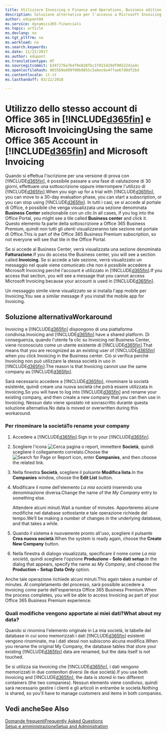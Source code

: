 ```yaml
---
title: Utilizzare Invoicing e Finance and Operations, Business edition | Documenti Microsoft
description: Soluzione alternativa per l'accesso a Microsoft Invoicing dopo aver effettuato l'iscrizione a Dynamics 365 for Finance and Operations, Business edition.
author: edupont04
ms.service: dynamics365-financials
ms.topic: article
ms.devlang: na
ms.tgt_pltfrm: na
ms.workload: na
ms.search.keywords: 
ms.date: 11/22/2017
ms.author: edupont
ms.translationtype: HT
ms.sourcegitcommit: b34f276a764f0e828fbc1f015429df9852242a4c
ms.openlocfilehash: 803569ed99f00b9055c5a6ec6e4ffae67d9df2bd
ms.contentlocale: it-it
ms.lasthandoff: 03/22/2018

---
```

# <a name="using-the-same-office-365-account-in-included365finincludesd365finlongmdmd-and-microsoft-invoicing"></a><span data-ttu-id="556e5-103">Utilizzo dello stesso account di Office 365 in [!INCLUDE[d365fin](includes/d365fin_long_md.md)] e Microsoft Invoicing</span><span class="sxs-lookup"><span data-stu-id="556e5-103">Using the same Office 365 Account in [!INCLUDE[d365fin](includes/d365fin_long_md.md)] and Microsoft Invoicing</span></span>
<span data-ttu-id="556e5-104">Quando si effettua l'iscrizione per una versione di prova con [!INCLUDE[d365fin](includes/d365fin_md.md)], è possibile passare a una fase di valutazione di 30 giorni, effettuare una sottoscrizione oppure interrompere l'utilizzo di [!INCLUDE[d365fin](includes/d365fin_md.md)].</span><span class="sxs-lookup"><span data-stu-id="556e5-104">When you sign up for a trial with [!INCLUDE[d365fin](includes/d365fin_md.md)], you can move to a 30-day evaluation phase, you can start a subscription, or you can stop using [!INCLUDE[d365fin](includes/d365fin_md.md)].</span></span> <span data-ttu-id="556e5-105">In tutti i casi, se si accede al portale di Office, è possibile che venga visualizzata una sezione denominata **Business Center** selezionabile con un clic.</span><span class="sxs-lookup"><span data-stu-id="556e5-105">In all cases, if you log into the Office Portal, you might see a tile called **Business center** and click it.</span></span> <span data-ttu-id="556e5-106">Questo elemento fa parte della sottoscrizione a Office 365 Business Premium, quindi non tutti gli utenti visualizzeranno tale sezione nel portale di Office.</span><span class="sxs-lookup"><span data-stu-id="556e5-106">This is part of the Office 365 Business Premium subscription, so not everyone will see that tile in the Office Portal.</span></span>  

<span data-ttu-id="556e5-107">Se si accede al Business Center, verrà visualizzata una sezione denominata **Fatturazione**.</span><span class="sxs-lookup"><span data-stu-id="556e5-107">If you do access the Business center, you will see a section called **Invoicing**.</span></span> <span data-ttu-id="556e5-108">Se si accede a tale sezione, verrà visualizzato un messaggio nel quale viene comunicato che non è possibile accedere a Microsoft Invoicing perché l'account è utilizzato in [!INCLUDE[d365fin](includes/d365fin_md.md)].</span><span class="sxs-lookup"><span data-stu-id="556e5-108">If you access that section, you will see a message that you cannot access Microsoft Invoicing because your account is used in [!INCLUDE[d365fin](includes/d365fin_md.md)].</span></span>  

<span data-ttu-id="556e5-109">Un messaggio simile viene visualizzato se si installa l'app mobile per Invoicing.</span><span class="sxs-lookup"><span data-stu-id="556e5-109">You see a similar message if you install the mobile app for Invoicing.</span></span>  

## <a name="workaround"></a><span data-ttu-id="556e5-110">Soluzione alternativa</span><span class="sxs-lookup"><span data-stu-id="556e5-110">Workaround</span></span>
<span data-ttu-id="556e5-111">Invoicing e [!INCLUDE[d365fin](includes/d365fin_md.md)] dispongono di una piattaforma condivisa.</span><span class="sxs-lookup"><span data-stu-id="556e5-111">Invoicing and [!INCLUDE[d365fin](includes/d365fin_md.md)] have a shared platform.</span></span> <span data-ttu-id="556e5-112">Di conseguenza, quando l'utente fa clic su Invoicing nel Business Center, viene riconosciuto come un utente esistente di [!INCLUDE[d365fin](includes/d365fin_md.md)].</span><span class="sxs-lookup"><span data-stu-id="556e5-112">That means that you are recognized as an existing user of [!INCLUDE[d365fin](includes/d365fin_md.md)] when you click Invoicing in the Business center.</span></span> <span data-ttu-id="556e5-113">Ciò si verifica perché Invoicing non può utilizzare la stessa società in uso in [!INCLUDE[d365fin](includes/d365fin_md.md)].</span><span class="sxs-lookup"><span data-stu-id="556e5-113">The reason is that Invoicing cannot use the same company as [!INCLUDE[d365fin](includes/d365fin_md.md)].</span></span>  

<span data-ttu-id="556e5-114">Sarà necessario accedere a [!INCLUDE[d365fin](includes/d365fin_md.md)], rinominare la società esistente, quindi creare una nuova società che potrà essere utilizzata in Invoicing.</span><span class="sxs-lookup"><span data-stu-id="556e5-114">So you will have to log into [!INCLUDE[d365fin](includes/d365fin_md.md)] and rename your existing company, and then create a new company that you can then use in Invoicing.</span></span> <span data-ttu-id="556e5-115">Nessun dato viene spostato né sovrascritto durante questa soluzione alternativa.</span><span class="sxs-lookup"><span data-stu-id="556e5-115">No data is moved or overwritten during this workaround.</span></span>

### <a name="to-rename-your-company"></a><span data-ttu-id="556e5-116">Per rinominare la società</span><span class="sxs-lookup"><span data-stu-id="556e5-116">To rename your company</span></span>
1.  <span data-ttu-id="556e5-117">Accedere a [!INCLUDE[d365fin](includes/d365fin_md.md)].</span><span class="sxs-lookup"><span data-stu-id="556e5-117">Sign in to your [!INCLUDE[d365fin](includes/d365fin_md.md)].</span></span>  
2.  <span data-ttu-id="556e5-118">Scegliere l'icona ![Cerca pagina o report](media/ui-search/search_small.png "icona Cerca pagina o report"), immettere **Società**, quindi scegliere il collegamento correlato.</span><span class="sxs-lookup"><span data-stu-id="556e5-118">Choose the ![Search for Page or Report](media/ui-search/search_small.png "Search for Page or Report icon") icon, enter **Companies**, and then choose the related link.</span></span>  
3.  <span data-ttu-id="556e5-119">Nella finestra **Società**, scegliere il pulsante **Modifica lista**.</span><span class="sxs-lookup"><span data-stu-id="556e5-119">In the **Companies** window, choose the **Edit List** button.</span></span>  
4.  <span data-ttu-id="556e5-120">Modificare il nome dell'elemento *La mia società* inserendo una denominazione diversa.</span><span class="sxs-lookup"><span data-stu-id="556e5-120">Change the name of the *My Company* entry to something else.</span></span>  

    <span data-ttu-id="556e5-121">Attendere alcuni minuti.</span><span class="sxs-lookup"><span data-stu-id="556e5-121">Wait a number of minutes.</span></span> <span data-ttu-id="556e5-122">Apporteremo alcune modifiche nel database sottostante e tale operazione richiede del tempo.</span><span class="sxs-lookup"><span data-stu-id="556e5-122">We’ll be making a number of changes in the underlying database, and that takes a while.</span></span>
5.  <span data-ttu-id="556e5-123">Quando il sistema è nuovamente pronto all'uso, scegliere il pulsante **Crea nuova società**.</span><span class="sxs-lookup"><span data-stu-id="556e5-123">When the system is ready again, choose the **Create New Company** button.</span></span>  
6.  <span data-ttu-id="556e5-124">Nella finestra di dialogo visualizzata, specificare il nome come *La mia società*, quindi scegliere l'opzione **Produzione - Solo dati setup**.</span><span class="sxs-lookup"><span data-stu-id="556e5-124">In the dialog that appears, specify the name as *My Company*, and choose the **Production – Setup Data Only** option.</span></span>  

<span data-ttu-id="556e5-125">Anche tale operazione richiede alcuni minuti.</span><span class="sxs-lookup"><span data-stu-id="556e5-125">This again takes a number of minutes.</span></span> <span data-ttu-id="556e5-126">Al completamento del processo, sarà possibile accedere a Invoicing come parte dell'esperienza Office 365 Business Premium.</span><span class="sxs-lookup"><span data-stu-id="556e5-126">When the process completes, you will be able to access Invoicing as part of your Office 365 Business Premium experience.</span></span>  

### <a name="what-about-my-data"></a><span data-ttu-id="556e5-127">Quali modifiche vengono apportate ai miei dati?</span><span class="sxs-lookup"><span data-stu-id="556e5-127">What about my data?</span></span>
<span data-ttu-id="556e5-128">Quando si rinomina l'elemento originale in La mia società, le tabelle del database in cui sono memorizzati i dati [!INCLUDE[d365fin](includes/d365fin_md.md)] esistenti vengono rinominate, ma i dati stessi non subiscono alcuna modifica.</span><span class="sxs-lookup"><span data-stu-id="556e5-128">When you rename the original My Company, the database tables that store your existing [!INCLUDE[d365fin](includes/d365fin_md.md)] data are renamed, but the data itself is not touched.</span></span>  

<span data-ttu-id="556e5-129">Se si utilizza sia Invoicing che [!INCLUDE[d365fin](includes/d365fin_md.md)], i dati vengono memorizzati in due contenitori diversi (le due società).</span><span class="sxs-lookup"><span data-stu-id="556e5-129">If you use both Invoicing and [!INCLUDE[d365fin](includes/d365fin_md.md)], the data is stored in two different containers (the two companies).</span></span> <span data-ttu-id="556e5-130">Nessun elemento viene condiviso, quindi sarà necessario gestire i clienti e gli articoli in entrambe le società.</span><span class="sxs-lookup"><span data-stu-id="556e5-130">Nothing is shared, so you'll have to manage customers and items in both companies.</span></span>  

## <a name="see-also"></a><span data-ttu-id="556e5-131">Vedi anche</span><span class="sxs-lookup"><span data-stu-id="556e5-131">See Also</span></span>
[<span data-ttu-id="556e5-132">Domande frequenti</span><span class="sxs-lookup"><span data-stu-id="556e5-132">Frequently Asked Questions</span></span>](across-faq.md)  
[<span data-ttu-id="556e5-133">Setup e amministrazione</span><span class="sxs-lookup"><span data-stu-id="556e5-133">Setup and Administration</span></span>](admin-setup-and-administration.md)  

